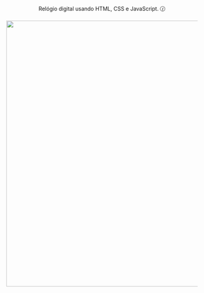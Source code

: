 <div align="center">
Relógio digital usando HTML, CSS e JavaScript. 🕜
</div><br>

<div align="center">
 <img src="https://user-images.githubusercontent.com/92797194/179430675-2b649452-8d40-4b05-8d83-d0c60f4ae580.png" width="700px"/>
</div>
